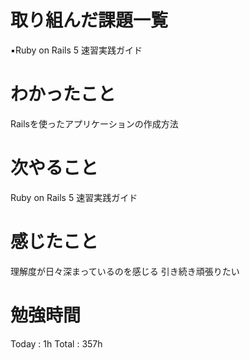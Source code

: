<h1>取り組んだ課題一覧</h1>

▪️Ruby on Rails 5 速習実践ガイド 

<h1>わかったこと</h1>
Railsを使ったアプリケーションの作成方法

<h1>次やること</h1>
Ruby on Rails 5 速習実践ガイド 

<h1>感じたこと</h1>
理解度が日々深まっているのを感じる
引き続き頑張りたい

<h1>勉強時間</h1>
Today : 1h Total : 357h